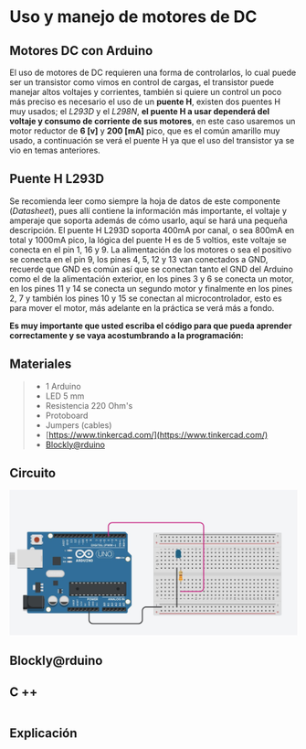 # Uso y manejo de motores de DC

## Motores DC con Arduino

El uso de motores de DC requieren una forma de controlarlos, lo cual puede ser un transistor como vimos en control de cargas, el transistor puede manejar altos voltajes y corrientes, también si quiere un control un poco más preciso es necesario el uso de un **puente H**, existen dos puentes H muy usados; el *L293D* y el *L298N*, **el puente H a usar dependerá del voltaje y consumo de corriente de sus motores**, en este caso usaremos un motor reductor de **6 [v]** y **200 [mA]** pico, que es el común amarillo muy usado, a continuación se verá el puente H ya que el uso del transistor ya se vio en temas anteriores.


## Puente H L293D

Se recomienda leer como siempre la hoja de datos de este componente (*Datasheet*), pues allí contiene la información más importante, el voltaje y amperaje que soporta además de cómo usarlo, aquí se hará una pequeña descripción.
El puente H L293D soporta 400mA por canal, o sea 800mA en total y 1000mA pico, la lógica del puente H
es de 5 voltios, este voltaje se conecta en el pin 1, 16 y 9. La alimentación de los motores o sea el positivo
se conecta en el pin 9, los pines 4, 5, 12 y 13 van conectados a GND, recuerde que GND es común así que
se conectan tanto el GND del Arduino como el de la alimentación exterior, en los pines 3 y 6 se conecta
un motor, en los pines 11 y 14 se conecta un segundo motor y finalmente en los pines 2, 7 y también los
pines 10 y 15 se conectan al microcontrolador, esto es para mover el motor, más adelante en la práctica
se verá más a fondo.

**Es muy importante que usted escriba el código para que pueda aprender correctamente y se vaya acostumbrando a la programación:**

## Materiales
> - 1 Arduino
> - LED 5 mm
> - Resistencia 220 Ohm's
> - Protoboard 
> - Jumpers (cables) 
> - [https://www.tinkercad.com/](https://www.tinkercad.com/)
> - [Blockly@rduino](https://technologiescollege.github.io/Blockly-at-rduino/index.html)





## Circuito

![BlinkLED](https://github.com/Ezzzzzzzzzzzzzz/CursoRoboticaAplicada/blob/master/PracticasArduino/Practica1/BlinkLED.JPG)


## Blockly@rduino



## C ++
```c

```

## Explicación 

<!--stackedit_data:
eyJoaXN0b3J5IjpbLTExNjU4MjQ5OSw3MTg5NTQ4MDFdfQ==
-->